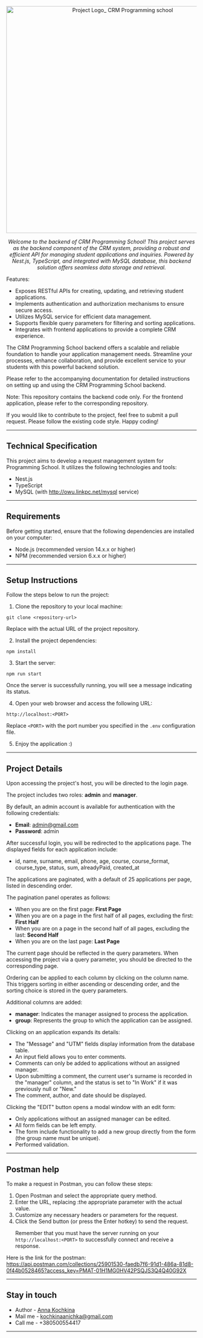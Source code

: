 <p align="center">
  <a href="http://localhost:5000/api/doc" target="blank"><img src="https://i.pinimg.com/564x/94/2d/4a/942d4a0d8dba0da5fa359b9d76a73c3b.jpg" width="600" alt="Project Logo_ CRM Programming school" /></a>
</p>

_<p align="center"> Welcome to the backend of CRM Programming School! This project serves as the backend component of the CRM system, providing a robust and efficient API for managing student applications and inquiries. Powered by Nest.js, TypeScript, and integrated with MySQL database, this backend solution offers seamless data storage and retrieval.</p>_

Features:

- Exposes RESTful APIs for creating, updating, and retrieving student applications.
- Implements authentication and authorization mechanisms to ensure secure access.
- Utilizes MySQL service for efficient data management.
- Supports flexible query parameters for filtering and sorting applications.
- Integrates with frontend applications to provide a complete CRM experience.

The CRM Programming School backend offers a scalable and reliable foundation to handle your application management needs. Streamline your processes, enhance collaboration, and provide excellent service to your students with this powerful backend solution.

Please refer to the accompanying documentation for detailed instructions on setting up and using the CRM Programming School backend.

Note: This repository contains the backend code only. For the frontend application, please refer to the corresponding repository.

If you would like to contribute to the project, feel free to submit a pull request. Please follow the existing code style. Happy coding!

----
## Technical Specification

This project aims to develop a request management system for Programming School. It utilizes the following technologies and tools:

- Nest.js
- TypeScript
- MySQL (with http://owu.linkpc.net/mysql service)

----
## Requirements

Before getting started, ensure that the following dependencies are installed on your computer:

- Node.js (recommended version 14.x.x or higher)
- NPM (recommended version 6.x.x or higher)

----
## Setup Instructions

Follow the steps below to run the project:

1. Clone the repository to your local machine:

```
git clone <repository-url>
```

Replace <repository-url> with the actual URL of the project repository.


2. Install the project dependencies:

```
npm install
```


3. Start the server:

```
npm run start
```

Once the server is successfully running, you will see a message indicating its status.

4. Open your web browser and access the following URL:

```
http://localhost:<PORT>
```

Replace `<PORT>` with the port number you specified in the `.env` configuration file.

5. Enjoy the application :)


----
## Project Details

Upon accessing the project's host, you will be directed to the login page.

The project includes two roles: **admin** and **manager**.

By default, an admin account is available for authentication with the following credentials:

- **Email**: admin@gmail.com
- **Password**: admin

After successful login, you will be redirected to the applications page. The displayed fields for each application include:

- id, name, surname, email, phone, age, course, course_format, course_type, status, sum, alreadyPaid, created_at

The applications are paginated, with a default of 25 applications per page, listed in descending order.

The pagination panel operates as follows:

- When you are on the first page: **First Page**
- When you are on a page in the first half of all pages, excluding the first: **First Half**
- When you are on a page in the second half of all pages, excluding the last: **Second Half**
- When you are on the last page: **Last Page**

The current page should be reflected in the query parameters. When accessing the project via a query parameter, you should be directed to the corresponding page.

Ordering can be applied to each column by clicking on the column name. This triggers sorting in either ascending or descending order, and the sorting choice is stored in the query parameters.

Additional columns are added:

- **manager**: Indicates the manager assigned to process the application.
- **group**: Represents the group to which the application can be assigned.

Clicking on an application expands its details:

- The "Message" and "UTM" fields display information from the database table.
- An input field allows you to enter comments.
- Comments can only be added to applications without an assigned manager.
- Upon submitting a comment, the current user's surname is recorded in the "manager" column, and the status is set to "In Work" if it was previously null or "New."
- The comment, author, and date should be displayed.

Clicking the "EDIT" button opens a modal window with an edit form:

- Only applications without an assigned manager can be edited.
- All form fields can be left empty.
- The form include functionality to add a new group directly from the form (the group name must be unique).
- Performed validation.


----
## Postman help
To make a request in Postman, you can follow these steps:

1. Open Postman and select the appropriate query method.
2. Enter the URL, replacing :the appropriate parameter with the actual value.
3. Customize any necessary headers or parameters for the request.
4. Click the Send button (or press the Enter hotkey) to send the request.<p> Remember that you must have the server running on your `http://localhost:<PORT>` to successfully connect and receive a response.</p>

Here is the link for the postman:    
https://api.postman.com/collections/25901530-faedb7f6-91d1-486a-81d8-0f44b0528465?access_key=PMAT-01H1MG0HV42PSQJS3Q4Q40G92X


----
## Stay in touch
- Author - [Anna Kochkina](https://github.com/KochkinAnna)
- Mail me - kochkinaanichka@gmail.com
- Call me - +380500554417

----